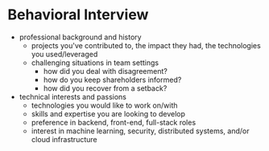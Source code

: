 # Behavioral Interview

* professional background and history
  * projects you've contributed to, the impact they had, the technologies you used/leveraged
  * challenging situations in team settings
    * how did you deal with disagreement? 
    * how do you keep shareholders informed? 
    * how did you recover from a setback?
* technical interests and passions
  * technologies you would like to work on/with
  * skills and expertise you are looking to develop
  * preference in backend, front-end, full-stack roles
  * interest in machine learning, security, distributed systems, and/or cloud infrastructure
  
  
